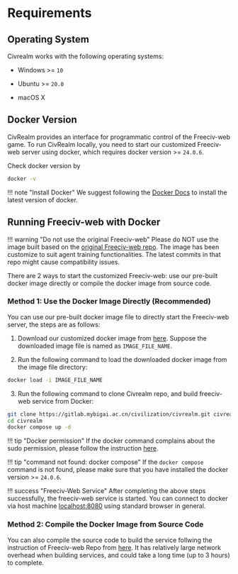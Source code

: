 # Requirements

## Operating System

Civrealm works with the following operating systems:

* Windows >= `10`

* Ubuntu >= `20.0`

* macOS X

## Docker Version

CivRealm provides an interface for programmatic control of the Freeciv-web game. To run CivRealm locally, you need to start our customized Freeciv-web server using docker, which requires docker version >= `24.0.6`.

Check docker version by

```bash
docker -v
```

!!! note "Install Docker"
    We suggest following the [Docker Docs](https://docs.docker.com/engine/install/) to install the latest version of docker.

## Running Freeciv-web with Docker

!!! warning "Do not use the original Freeciv-web"
    Please do NOT use the image built based on the [original Freeciv-web repo](https://github.com/freeciv/freeciv-web). The image has been customize to suit agent training functionalities. The latest commits in that repo might cause compatibility issues.

There are 2 ways to start the customized Freeciv-web: use our pre-built docker image directly or compile the docker image from source code.

### Method 1: Use the Docker Image Directly (**Recommended**)

You can use our pre-built docker image file to directly start the Freeciv-web server, the steps are as follows:

1. Download our customized docker image from <a href="../releases/releases.html">here</a>. Suppose the downloaded image file is named as `IMAGE_FILE_NAME`.

2. Run the following command to load the downloaded docker image from the image file directory:

```bash
docker load -i IMAGE_FILE_NAME
```

3. Run the following command to clone Civrealm repo, and
build freeciv-web service from Docker:

```bash
git clone https://gitlab.mybigai.ac.cn/civilization/civrealm.git civrealm
cd civrealm
docker compose up -d
```

!!! tip "Docker permission"
    If the docker command complains about the sudo permission, please follow the instruction [here](https://askubuntu.com/questions/477551/how-can-i-use-docker-without-sudo).

!!! tip "command not found: docker compose"
    If the `docker compose` command is not found, please make sure that you have installed the docker version >= `24.0.6`.

!!! success "Freeciv-Web Service"
    After completing the above steps successfully, the freeciv-web service is started. You can connect to docker via host machine <a href="http://localhost:8080/">localhost:8080</a> using standard browser in general.

### Method 2: Compile the Docker Image from Source Code

You can also compile the source code to build the service follwing the instruction of Freeciv-web Repo from <a href="../releases/releases.html">here</a>. It has relatively large network overhead when building services, and could take a long time (up to 3 hours) to complete.
